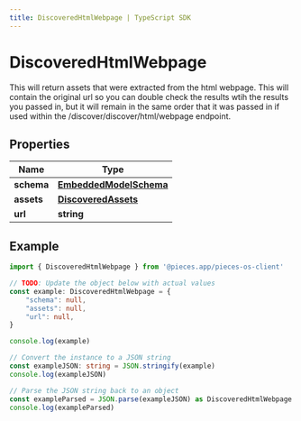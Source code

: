 ```yaml
---
title: DiscoveredHtmlWebpage | TypeScript SDK
---
```



# DiscoveredHtmlWebpage

This will return assets that were extracted from the html webpage. This will contain the original url so you can double check the results wtih the results you passed in, but it will remain in the same order that it was passed in if used within the /discover/discover/html/webpage endpoint.

## Properties

Name | Type
------------ | -------------
**schema** | [**EmbeddedModelSchema**](EmbeddedModelSchema)
**assets** | [**DiscoveredAssets**](DiscoveredAssets)
**url** | **string**

## Example

```typescript
import { DiscoveredHtmlWebpage } from '@pieces.app/pieces-os-client'

// TODO: Update the object below with actual values
const example: DiscoveredHtmlWebpage = {
    "schema": null,
    "assets": null,
    "url": null,
}

console.log(example)

// Convert the instance to a JSON string
const exampleJSON: string = JSON.stringify(example)
console.log(exampleJSON)

// Parse the JSON string back to an object
const exampleParsed = JSON.parse(exampleJSON) as DiscoveredHtmlWebpage
console.log(exampleParsed)
```


